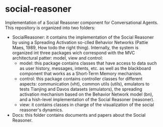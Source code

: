 # social-reasoner

Implementation of a Social Reasoner component for Conversational Agents. This repository is organized into two folders:
- SocialReasoner: it contains the implementation of the Social Reasoner by using a Spreading Activation so-clled Behavior Networks (Pattie Maes, 1989, How todo the right thing). Internally, the system is organized int three packages wich correspond with the MVC architectural patter: model, view and control:
	- model: this package contains classes that have access to data such as user history, messages, intents, etc. as well as the blackboard component that works as a Short-Term Memory mechanism.
	- control: this package contains controller classes for different aspects: communication (vht), common utils (utils), emulators to tests Tianjing and Davos datasets (emulators), the spreading activation mechanism based on the Behavior Network model (bn), and a hish-level implementation of the Social Reasoner (reasoner).
	- view: it contains classes in charge of the visualization of the social reasoner's dynamics.
- Docs: this folder contains documents and papers about the Social Reasoner. 


